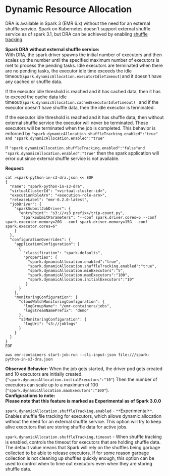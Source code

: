 # **Dynamic Resource Allocation**

DRA is available in Spark 3 (EMR 6.x) without the need for an external shuffle service. Spark on Kubernetes doesn't support external shuffle service as of spark 3.1, but DRA can be achieved by enabling [shuffle tracking](https://spark.apache.org/docs/latest/configuration.html#dynamic-allocation).

**Spark DRA without external shuffle service:**  
With DRA, the spark driver spawns the initial number of executors and then scales up the number until the specified maximum number of executors is met to process the pending tasks. Idle executors are terminated when there are no pending tasks, the executor idle time exceeds the idle timeout(`spark.dynamicAllocation.executorIdleTimeout)`and it doesn't have any cached or shuffle data.

 If the executor idle threshold is reached and it has cached data, then it has to exceed the cache data idle timeout(`spark.dynamicAllocation.cachedExecutorIdleTimeout) ` and if the executor doesn't have shuffle data, then the idle executor is terminated.

If the executor idle threshold is reached and it has shuffle data, then without external shuffle service the executor will never be terminated. These executors will be terminated when the job is completed. This behavior is enforced by `"spark.dynamicAllocation.shuffleTracking.enabled":"true" and "spark.dynamicAllocation.enabled":"true"`

If `"spark.dynamicAllocation.shuffleTracking.enabled":"false"and "spark.dynamicAllocation.enabled":"true"` then the spark application will error out since external shuffle service is not available.

**Request:**

```
cat >spark-python-in-s3-dra.json << EOF
{
  "name": "spark-python-in-s3-dra", 
  "virtualClusterId": "<virtual-cluster-id>", 
  "executionRoleArn": "<execution-role-arn>", 
  "releaseLabel": "emr-6.2.0-latest", 
  "jobDriver": {
    "sparkSubmitJobDriver": {
      "entryPoint": "s3://<s3 prefix>/trip-count.py", 
       "sparkSubmitParameters": "--conf spark.driver.cores=5 --conf spark.executor.memory=20G --conf spark.driver.memory=15G --conf spark.executor.cores=6"
    }
  }, 
  "configurationOverrides": {
    "applicationConfiguration": [
      {
        "classification": "spark-defaults", 
        "properties": {
          "spark.dynamicAllocation.enabled":"true",
          "spark.dynamicAllocation.shuffleTracking.enabled":"true",
          "spark.dynamicAllocation.minExecutors":"5",
          "spark.dynamicAllocation.maxExecutors":"100",
          "spark.dynamicAllocation.initialExecutors":"10"
         }
      }
    ], 
    "monitoringConfiguration": {
      "cloudWatchMonitoringConfiguration": {
        "logGroupName": "/emr-containers/jobs", 
        "logStreamNamePrefix": "demo"
      }, 
      "s3MonitoringConfiguration": {
        "logUri": "s3://joblogs"
      }
    }
  }
}
EOF
```

```
aws emr-containers start-job-run --cli-input-json file:///spark-python-in-s3-dra.json
```

**Observed Behavior:**
When the job gets started, the driver pod gets created and 10 executors are initially created. (`"spark.dynamicAllocation.initialExecutors":"10"`) Then the number of executors can scale up to a maximum of 100 (`"spark.dynamicAllocation.maxExecutors":"100"`).   
**Configurations to note:**   
 **Please note that this feature is marked as Experimental as of Spark 3.0.0**

`spark.dynamicAllocation.shuffleTracking.enabled` - `**`Experimental`**`. Enables shuffle file tracking for executors, which allows dynamic allocation without the need for an external shuffle service. This option will try to keep alive executors that are storing shuffle data for active jobs.

`spark.dynamicAllocation.shuffleTracking.timeout` - When shuffle tracking is enabled, controls the timeout for executors that are holding shuffle data. The default value means that Spark will rely on the shuffles being garbage collected to be able to release executors. If for some reason garbage collection is not cleaning up shuffles quickly enough, this option can be used to control when to time out executors even when they are storing shuffle data.

